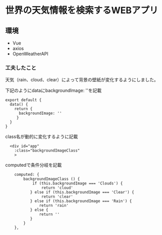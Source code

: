 # 世界の天気情報を検索するWEBアプリ

## 環境

- Vue
- axios
- OpenWeatherAPI

### 工夫したこと

天気（rain、cloud、clear）によって背景の壁紙が変化するようにしました。


下記のようにdataにbackgroundImage: ''を記載
```
export default {
  data() {
    return {
      backgroundImage: '' 
     }
  }
}
```

class名が動的に変化するように記載
```
  <div id="app"
    :class="backgroundImageClass"
    >
```

computedで条件分岐を記載
```
    computed: {
        backgroundImageClass () {
            if (this.backgroundImage === 'Clouds') {
                return 'cloud'
           } else if (this.backgroundImage === 'Clear') {
                return 'clear'
           } else if (this.backgroundImage === 'Rain') {
               return 'rain'
           } else {
               return ''
           }
        }
    },
```











